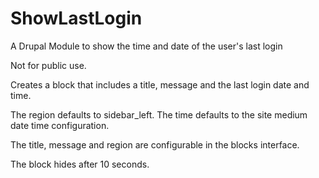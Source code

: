 # ShowLastLogin
A Drupal Module to show the time and date of the user's last login

Not for public use.

Creates a block that includes a title, message and the last login date and time.

The region defaults to sidebar_left.
The time defaults to the site medium date time configuration.

The title, message and region are configurable in the blocks interface.

The block hides after 10 seconds.
